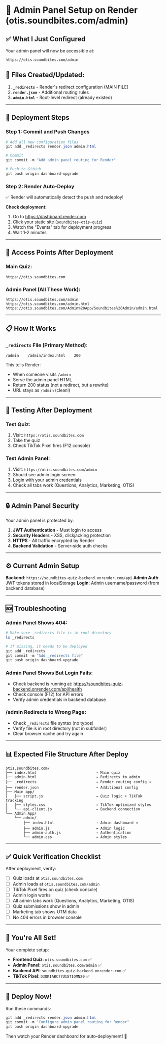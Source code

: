 # 🔧 Admin Panel Setup on Render (otis.soundbites.com/admin)

## ✅ What I Just Configured

Your admin panel will now be accessible at:
```
https://otis.soundbites.com/admin
```

## 📁 Files Created/Updated:

1. **`_redirects`** - Render's redirect configuration (MAIN FILE)
2. **`render.json`** - Additional routing rules
3. **`admin.html`** - Root-level redirect (already existed)

---

## 🚀 Deployment Steps

### Step 1: Commit and Push Changes

```powershell
# Add all new configuration files
git add _redirects render.json admin.html

# Commit
git commit -m "Add admin panel routing for Render"

# Push to GitHub
git push origin dashboard-upgrade
```

### Step 2: Render Auto-Deploy

✅ Render will automatically detect the push and redeploy!

**Check deployment:**
1. Go to https://dashboard.render.com
2. Click your static site (`soundbites-otis-quiz`)
3. Watch the "Events" tab for deployment progress
4. Wait 1-2 minutes

---

## 🎯 Access Points After Deployment

### Main Quiz:
```
https://otis.soundbites.com
```

### Admin Panel (All These Work):
```
https://otis.soundbites.com/admin
https://otis.soundbites.com/admin.html
https://otis.soundbites.com/Admin%20App/Soundbites%20Admin/admin.html
```

---

## 📋 How It Works

### `_redirects` File (Primary Method):
```
/admin    /admin/index.html    200
```

This tells Render:
- When someone visits `/admin`
- Serve the admin panel HTML
- Return 200 status (not a redirect, but a rewrite)
- URL stays as `/admin` (clean!)

---

## 🧪 Testing After Deployment

### Test Quiz:
1. Visit: `https://otis.soundbites.com`
2. Take the quiz
3. Check TikTok Pixel fires (F12 console)

### Test Admin Panel:
1. Visit: `https://otis.soundbites.com/admin`
2. Should see admin login screen
3. Login with your admin credentials
4. Check all tabs work (Questions, Analytics, Marketing, OTIS)

---

## 🔒 Admin Panel Security

Your admin panel is protected by:
1. **JWT Authentication** - Must login to access
2. **Security Headers** - XSS, clickjacking protection
3. **HTTPS** - All traffic encrypted by Render
4. **Backend Validation** - Server-side auth checks

---

## ⚙️ Current Admin Setup

**Backend**: `https://soundbites-quiz-backend.onrender.com/api`
**Admin Auth**: JWT tokens stored in localStorage
**Login**: Admin username/password (from backend database)

---

## 🆘 Troubleshooting

### Admin Panel Shows 404:
```powershell
# Make sure _redirects file is in root directory
ls _redirects

# If missing, it needs to be deployed
git add _redirects
git commit -m "Add _redirects file"
git push origin dashboard-upgrade
```

### Admin Panel Shows But Login Fails:
- Check backend is running at: https://soundbites-quiz-backend.onrender.com/api/health
- Check console (F12) for API errors
- Verify admin credentials in backend database

### /admin Redirects to Wrong Page:
- Check `_redirects` file syntax (no typos)
- Verify file is in root directory (not in subfolder)
- Clear browser cache and try again

---

## 📊 Expected File Structure After Deploy

```
otis.soundbites.com/
├── index.html                           → Main quiz
├── admin.html                           → Redirects to admin
├── _redirects                           → Render routing config ⭐
├── render.json                          → Additional config
├── Main app/
│   ├── script.js                        → Quiz logic + TikTok tracking
│   ├── styles.css                       → TikTok optimized styles
│   └── api-client.js                    → Backend connection
└── Admin App/
    └── admin/
        ├── index.html                   → Admin dashboard ⭐
        ├── admin.js                     → Admin logic
        ├── admin-auth.js                → Authentication
        └── admin.css                    → Admin styles
```

---

## ✅ Quick Verification Checklist

After deployment, verify:

- [ ] Quiz loads at `otis.soundbites.com`
- [ ] Admin loads at `otis.soundbites.com/admin`
- [ ] TikTok Pixel fires on quiz (check console)
- [ ] Admin login works
- [ ] All admin tabs work (Questions, Analytics, Marketing, OTIS)
- [ ] Quiz submissions show in admin
- [ ] Marketing tab shows UTM data
- [ ] No 404 errors in browser console

---

## 🎉 You're All Set!

Your complete setup:
- **Frontend Quiz**: `otis.soundbites.com` ✅
- **Admin Panel**: `otis.soundbites.com/admin` ✅
- **Backend API**: `soundbites-quiz-backend.onrender.com` ✅
- **TikTok Pixel**: `D3QKIABC77U1STIOMN20` ✅

---

## 🚀 Deploy Now!

Run these commands:

```powershell
git add _redirects render.json admin.html
git commit -m "Configure admin panel routing for Render"
git push origin dashboard-upgrade
```

Then watch your Render dashboard for auto-deployment! 🎊

